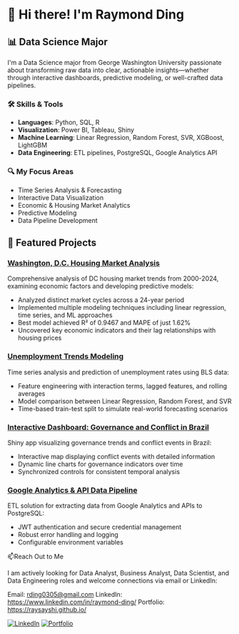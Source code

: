 # 👋 Hi there! I'm Raymond Ding

## 📊 Data Science Major

I'm a Data Science major from George Washington University passionate about transforming raw data into clear, actionable insights—whether through interactive dashboards, predictive modeling, or well-crafted data pipelines.

### 🛠️ Skills & Tools
- **Languages**: Python, SQL, R
- **Visualization**: Power BI, Tableau, Shiny
- **Machine Learning**: Linear Regression, Random Forest, SVR, XGBoost, LightGBM
- **Data Engineering**: ETL pipelines, PostgreSQL, Google Analytics API

### 🔍 My Focus Areas
- Time Series Analysis & Forecasting
- Interactive Data Visualization
- Economic & Housing Market Analytics
- Predictive Modeling
- Data Pipeline Development

## 🚀 Featured Projects

### [Washington, D.C. Housing Market Analysis](https://github.com/RaySaysHi/capstone-project)
Comprehensive analysis of DC housing market trends from 2000-2024, examining economic factors and developing predictive models:
- Analyzed distinct market cycles across a 24-year period
- Implemented multiple modeling techniques including linear regression, time series, and ML approaches
- Best model achieved R² of 0.9467 and MAPE of just 1.62%
- Uncovered key economic indicators and their lag relationships with housing prices

### [Unemployment Trends Modeling](https://github.com/RaySaysHi/unemployment-trends-modeling)
Time series analysis and prediction of unemployment rates using BLS data:
- Feature engineering with interaction terms, lagged features, and rolling averages
- Model comparison between Linear Regression, Random Forest, and SVR
- Time-based train-test split to simulate real-world forecasting scenarios

### [Interactive Dashboard: Governance and Conflict in Brazil](https://raysayshi.shinyapps.io/project-assignment-3-RaySaysHi/)
Shiny app visualizing governance trends and conflict events in Brazil:
- Interactive map displaying conflict events with detailed information
- Dynamic line charts for governance indicators over time
- Synchronized controls for consistent temporal analysis

### [Google Analytics & API Data Pipeline](https://github.com/RaySaysHi/Google_Analytics_and_API_Dog_Data_Into_PostgreSQL)
ETL solution for extracting data from Google Analytics and APIs to PostgreSQL:
- JWT authentication and secure credential management
- Robust error handling and logging
- Configurable environment variables

📫Reach Out to Me

I am actively looking for Data Analyst, Business Analyst, Data Scientist, and Data Engineering roles and welcome connections via email or LinkedIn:

Email: rding0305@gmail.com
LinkedIn: https://www.linkedin.com/in/raymond-ding/
Portfolio: https://raysayshi.github.io/

[![LinkedIn](https://img.shields.io/badge/LinkedIn-Connect-blue?style=flat-square&logo=linkedin)](https://www.linkedin.com/in/raymond-ding)
[![Portfolio](https://img.shields.io/badge/Portfolio-Visit-green?style=flat-square&logo=github)](https://raysayshi.github.io/)
